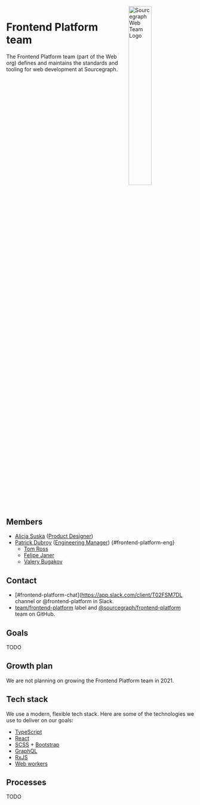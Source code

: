 <img src="./logo.svg" alt="Sourcegraph Web Team Logo" style="width: 35%; float: right; margin-left: 1rem">

# Frontend Platform team

The Frontend Platform team (part of the Web org) defines and maintains the standards and tooling for web development at Sourcegraph.

<div style="clear: both"/>

## Members

<!-- Due to the markdown renderer that we use, the indentation here is sensitive. If you want to change the indentation, check that it renders correctly locally with `make serve` -->
- [Alicja Suska](../../../company/team/index.md#alicja-suska-she-her) ([Product Designer](../../product/roles/index.md#product-designer))
- [Patrick Dubroy](../../../company/team/index.md#tom-ross-he-him) ([Engineering Manager](../engineering/roles#engineering-manager)) {#frontend-platform-eng}
    - [Tom Ross](../../../company/team/index.md#tom-ross-he-him)
    - [Felipe Janer](../../../company/team/index.md#felipe-janer-he-him)
    - [Valery Bugakov](../../../company/team/index.md#valery-bugakov-he-him)

## Contact

- [#frontend-platform-chat](https://app.slack.com/client/T02FSM7DL channel or @frontend-platform in Slack.
- [team/frontend-platform](https://github.com/sourcegraph/sourcegraph/labels/team%2Ffrontend-platform) label and [@sourcegraph/frontend-platform](https://github.com/orgs/sourcegraph/teams/frontend-platform) team on GitHub.

## Goals

TODO

## Growth plan

We are not planning on growing the Frontend Platform team in 2021.

## Tech stack

We use a modern, flexible tech stack.
Here are some of the technologies we use to deliver on our goals:

- [TypeScript](https://www.typescriptlang.org/)
- [React](https://reactjs.org/)
- [SCSS](https://sass-lang.com/) + [Bootstrap](https://getbootstrap.com/)
- [GraphQL](https://graphql.org/)
- [RxJS](https://rxjs-dev.firebaseapp.com/guide/overview)
- [Web workers](https://developer.mozilla.org/en-US/docs/Web/API/Web_Workers_API)

## Processes

TODO
